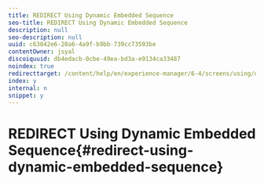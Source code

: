 ```yaml
---
title: REDIRECT Using Dynamic Embedded Sequence
seo-title: REDIRECT Using Dynamic Embedded Sequence
description: null
seo-description: null
uuid: c63842e6-20a6-4a9f-b9bb-739cc73593be
contentOwner: jsyal
discoiquuid: db4edacb-0cbe-49ea-bd3a-e9134ca33487
noindex: true
redirecttarget: /content/help/en/experience-manager/6-4/screens/using/use-case-dynamic-embedded-sequence
index: y
internal: n
snippet: y
---
```


# REDIRECT Using Dynamic Embedded Sequence{#redirect-using-dynamic-embedded-sequence}

